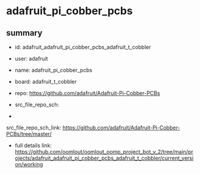# adafruit_pi_cobber_pcbs
 
## summary 
* id: adafruit_adafruit_pi_cobber_pcbs_adafruit_t_cobbler
* user: adafruit
* name: adafruit_pi_cobber_pcbs
* board: adafruit_t_cobbler
* repo: https://github.com/adafruit/Adafruit-Pi-Cobber-PCBs



* src_file_repo_sch: 
*
 src_file_repo_sch_link: https://github.com/adafruit/Adafruit-Pi-Cobber-PCBs/tree/master/
* full details link: https://github.com/oomlout/oomlout_oomp_project_bot_v_2/tree/main/projects/adafruit_adafruit_pi_cobber_pcbs_adafruit_t_cobbler/current_version/working  






